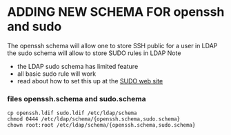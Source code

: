 # ADDING NEW SCHEMA FOR openssh and sudo
The openssh schema will allow one to store SSH public for a user in LDAP 
the sudo schema will allow to store SUDO rules in LDAP 
Note
- the LDAP sudo schema has limited feature
- all basic sudo rule will work
- read about how to set this up at the [SUDO web site](https://www.sudo.ws/docs/man/1.8.17/sudoers.ldap.man)

### files openssh.schema and sudo.schema

```
cp openssh.ldif sudo.ldif /etc/ldap/schema
chmod 0444 /etc/ldap/schema/{openssh.schema,sudo.schema}
chown root:root /etc/ldap/schema/{openssh.schema,sudo.schema}
```
